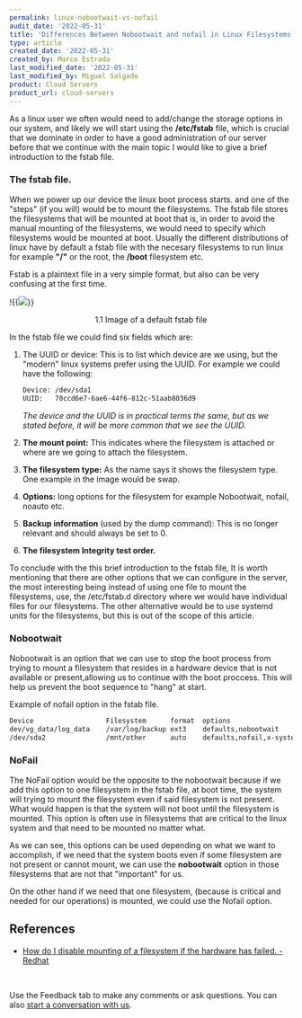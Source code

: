 ```yaml
---
permalink: linux-nobootwait-vs-nofail
audit_date: '2022-05-31'
title: 'Differences Between Nobootwait and nofail in Linux Filesystems'
type: article
created_date: '2022-05-31'
created_by: Marco Estrada
last_modified_date: '2022-05-31'
last_modified_by: Miguel Salgado
product: Cloud Servers
product_url: cloud-servers
---
```


 As a linux user we often would need to add/change the storage options in our system, and likely we will start using the **/etc/fstab**  file, which is crucial that we dominate in order to have a good administration of our server before that we continue with the main topic I would like to give a brief introduction to the fstab file. 

### The fstab file.
When we power up our device the linux boot process starts. and one of the "steps" (if you will) would be to mount the filesystems. The fstab file stores the filesystems that will be mounted at boot that is, in order to avoid the manual mounting of the filesystems, we would need to specify which filesystems would be mounted at boot. Usually the different distributions of linux have by default a fstab file with the necesary filesystems to run linux for example **"/"** or the root, the **/boot** filesystem etc.

Fstab is a plaintext file in a very simple format, but also can be very confusing at the first time.

!{{<image src="Image1.png">}}
<p align="center">1.1 Image of a default fstab file

In the fstab file we could find six fields which are:

1. The UUID or device: This is to list which device are we using, but the "modern" linux systems prefer using the UUID. For example we could have the following:
    ```sh
    Device: /dev/sda1
    UUID:   70ccd6e7-6ae6-44f6-812c-51aab8036d9
    ```
    *The device and the UUID is in practical terms the same, but as we stated before, it will be more common that we see the UUID.*

2. **The mount point:** This indicates where the filesystem is attached or where are we going to attach the filesystem.
3. **The filesystem type:** As the name says it shows the filesystem type. One example in the image would be swap.
4. **Options:** long options for the filesystem for example Nobootwait, nofail, noauto etc.
5. **Backup information** (used by the dump command): This is no longer relevant and should always be set to 0.
6. **The filesystem Integrity test order.**

To conclude with the this brief introduction to the fstab file, It is worth mentioning that there are other options that we can configure in the server, the most interesting being instead of using one file to mount the filesystems, use, the /etc/fstab.d directory where we would have individual files for our filesystems. The other alternative would be to use systemd units for the filesystems, but this is out of the scope of this article.

### Nobootwait
Nobootwait is an option that we can use to stop the boot process from trying to mount a filesystem that resides in a hardware device that is not available or present,allowing us to continue with the boot proccess. This will help us prevent the boot sequence to "hang" at start.

Example of nofail option in the fstab file.
```sh
Device		            Filesystem	    format  options		                                min max
dev/vg_data/log_data    /var/log/backup ext3    defaults,nobootwait                         1   2
/dev/sda2               /mnt/other      auto    defaults,nofail,x-systemd.device-timeout=9  0   2
```

### NoFail
The NoFail option would be the opposite to the nobootwait because if we add this option to one filesystem in the fstab file, at boot time, the system will trying to mount the filesystem even if said filesystem  is not present. What would happen is that the system will not boot until the filesystem is mounted. This option is often use in filesystems that are critical to the linux system and that need to be mounted no matter what.

As we can see, this options can be used depending on what we want to accomplish, if we need that the system boots even if some filesystem are not present or cannot mount, we can use the **nobootwait** option in those filesystems that are not that "important" for us.

On the other hand if we need that one filesystem, (because is critical and needed for our operations) is mounted, we could use the Nofail option.

## References
- [How do I disable mounting of a filesystem if the hardware has failed. - Redhat](https://access.redhat.com/solutions/343003)
<br>

Use the Feedback tab to make any comments or ask questions. You can also [start a conversation with us](https://www.rackspace.com/contact).
